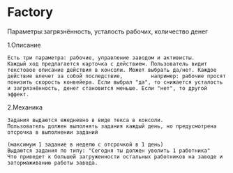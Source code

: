 # Factory
Параметры:загрязнённость, усталость рабочих, количество денег

1.Описание

    Есть три параметра: рабочие, управление заводом и активисты.  
    Каждый ход предлагается карточка с действием. Пользователь видит текстовое описание действия в консоли. Может выбрать да/нет. Каждое действие влечет за собой последствие,         например: рабочие просят понизить скорость конвейера. Если выбрал "да", то снижается усталость и загрязнённость, денег становится меньше. Если "нет", то другой эффект.

2.Механика

    Задания выдаются ежедневно в виде текса в консоли. 
    Пользователь должен выполнять задания каждый день, но предусмотрена отсрочка в выполнении заданий

    (максимум 1 задание в неделю с отсрочкой в 1 день)
    Выдаются задания по типу: "Сегодня ты должен уволить 1 работника"
    Что приведет к большей загруженности остальных работников на заводе и затормаживанию работы завода. 
